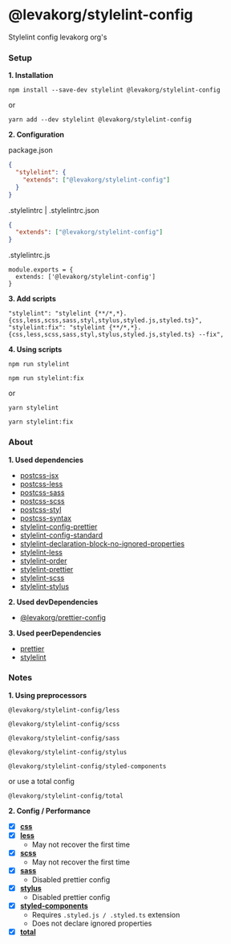 # @levakorg/stylelint-config

Stylelint config levakorg org's

### Setup

**1. Installation**

```
npm install --save-dev stylelint @levakorg/stylelint-config
```

or

```
yarn add --dev stylelint @levakorg/stylelint-config
```

**2. Configuration**

package.json

```JSON
{
  "stylelint": {
    "extends": ["@levakorg/stylelint-config"]
  }
}
```

.stylelintrc | .stylelintrc.json

```JSON
{
  "extends": ["@levakorg/stylelint-config"]
}
```

.stylelintrc.js

```JS
module.exports = {
  extends: ['@levakorg/stylelint-config']
}
```

**3. Add scripts**

```
"stylelint": "stylelint {**/*,*}.{css,less,scss,sass,styl,stylus,styled.js,styled.ts}",
"stylelint:fix": "stylelint {**/*,*}.{css,less,scss,sass,styl,stylus,styled.js,styled.ts} --fix",
```

**4. Using scripts**

```
npm run stylelint
```

```
npm run stylelint:fix
```

or

```
yarn stylelint
```

```
yarn stylelint:fix
```

### About

**1. Used dependencies**

- [postcss-jsx](https://www.npmjs.com/package/postcss-jsx)
- [postcss-less](https://www.npmjs.com/package/postcss-less)
- [postcss-sass](https://www.npmjs.com/package/postcss-sass)
- [postcss-scss](https://www.npmjs.com/package/postcss-scss)
- [postcss-styl](https://www.npmjs.com/package/postcss-styl)
- [postcss-syntax](https://www.npmjs.com/package/postcss-syntax)
- [stylelint-config-prettier](https://www.npmjs.com/package/stylelint-config-prettier)
- [stylelint-config-standard](https://www.npmjs.com/package/stylelint-config-standard)
- [stylelint-declaration-block-no-ignored-properties](https://www.npmjs.com/package/stylelint-declaration-block-no-ignored-properties)
- [stylelint-less](https://www.npmjs.com/package/stylelint-less)
- [stylelint-order](https://www.npmjs.com/package/stylelint-order)
- [stylelint-prettier](https://www.npmjs.com/package/stylelint-prettier)
- [stylelint-scss](https://www.npmjs.com/package/stylelint-scss)
- [stylelint-stylus](https://www.npmjs.com/package/stylelint-stylus)

**2. Used devDependencies**

- [@levakorg/prettier-config](https://www.npmjs.com/package/@levakorg/prettier-config)

**3. Used peerDependencies**

- [prettier](https://www.npmjs.com/package/prettier)
- [stylelint](https://www.npmjs.com/package/stylelint)

### Notes

**1. Using preprocessors**

```
@levakorg/stylelint-config/less
```

```
@levakorg/stylelint-config/scss
```

```
@levakorg/stylelint-config/sass
```

```
@levakorg/stylelint-config/stylus
```

```
@levakorg/stylelint-config/styled-components
```

or use a total config

```
@levakorg/stylelint-config/total
```

**2. Config / Performance**

- [x] **[css](https://github.com/levakorg/stylelint-config/blob/master/.stylelintrc.js)**
- [x] **[less](https://github.com/levakorg/stylelint-config/blob/master/less/.stylelintrc.js)**
  - May not recover the first time
- [x] **[scss](https://github.com/levakorg/stylelint-config/blob/master/scss/.stylelintrc.js)**
  - May not recover the first time
- [x] **[sass](https://github.com/levakorg/stylelint-config/blob/master/sass/.stylelintrc.js)**
  - Disabled prettier config
- [x] **[stylus](https://github.com/levakorg/stylelint-config/blob/master/stylus/.stylelintrc.js)**
  - Disabled prettier config
- [x] **[styled-components](https://github.com/levakorg/stylelint-config/blob/master/styled-components/.stylelintrc.js)**
  - Requires `.styled.js / .styled.ts` extension
  - Does not declare ignored properties
- [x] **[total](https://github.com/levakorg/stylelint-config/blob/master/total/.stylelintrc.js)**
